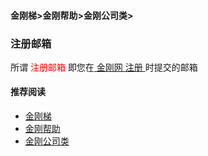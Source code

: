 #### 金刚梯>金刚帮助>金刚公司类>
### 注册邮箱

所谓<font color="Red"> 注册邮箱 </font>即您在[ 金刚网 ](https://github.com/a2zitpro/web/blob/master/kksitecn.md)[ 注册 ](https://github.com/a2zitpro/web/blob/master/l2_reg.md)时提交的邮箱

#### 推荐阅读

- [金刚梯](https://github.com/a2zitpro/web/blob/master/dlb.md)
- [金刚帮助](https://github.com/a2zitpro/web/blob/master/list_helpkkvon.md)
- [金刚公司类](https://github.com/a2zitpro/web/blob/master/list_a2zitpro.md)

